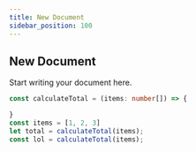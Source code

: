 ```yaml
---
title: New Document
sidebar_position: 100
---
```

## New Document

Start writing your document here.

```typescript
const calculateTotal = (items: number[]) => {

}
const items = [1, 2, 3]
let total = calculateTotal(items);
const lol = calculateTotal(items);
```
